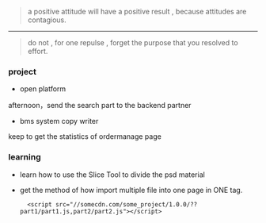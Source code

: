 


> a positive attitude will have a positive result , because attitudes are contagious.

----

> do not , for one repulse , forget the purpose that you resolved to effort.

### project

- open platform 

afternoon，send the search part to the backend partner

- bms system copy writer 

keep to get the statistics of ordermanage page

### learning

- learn how to use the Slice Tool to divide the psd material

- get the method of how import multiple file into one page in ONE tag.

		<script src="//somecdn.com/some_project/1.0.0/??part1/part1.js,part2/part2.js"></script>

